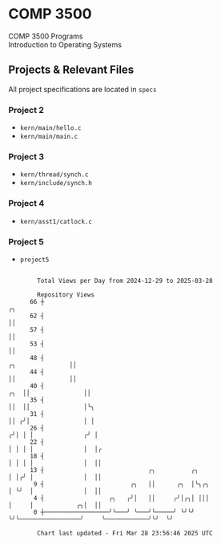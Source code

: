 # COMP 3500
COMP 3500 Programs  
Introduction to Operating Systems  
## Projects & Relevant Files
All project specifications are located in `specs`
### Project 2
- `kern/main/hello.c`
- `kern/main/main.c`
### Project 3
- `kern/thread/synch.c`
- `kern/include/synch.h`
### Project 4
- `kern/asst1/catlock.c`
### Project 5
- `project5`

```

        Total Views per Day from 2024-12-29 to 2025-03-28

        Repository Views
      66 ┼                                                                                     ╭╮
      62 ┤                                                                                     ││
      57 ┤                                                                                     ││
      53 ┤                                                                                     ││
      48 ┤                                                                    ╭╮               ││
      44 ┤                                                                    ││               ││
      40 ┤                                                                ╭╮  ││               ││
      35 ┤                                                                ││  ││               │╰╮
      31 ┤                                                                ││ ╭╯│               │ │
      26 ┤                                                               ╭╯│ │ │              ╭╯ │
      22 ┤                                                               │ │ │ │              │  │╭
      18 ┤                                                               │ │ │ │              │  ││
      13 ┤                             ╭╮          ╭╮                    │ │╭╯ │              │  ││
       9 ┤                        ╭╮   ││      ╭╮  │╰╮╭╮                 │ ╰╯  │              │  ││
       4 ┤                  ╭╮   ╭╯│   ││     ╭╯│╭╮│ │││                 │     │            ╭╮│  ││
       0 ┼──────────────────╯╰───╯ ╰───╯╰─────╯ ╰╯╰╯ ╰╯╰─────────────────╯     ╰────────────╯╰╯  ╰╯

        Chart last updated - Fri Mar 28 23:56:46 2025 UTC
        
```
